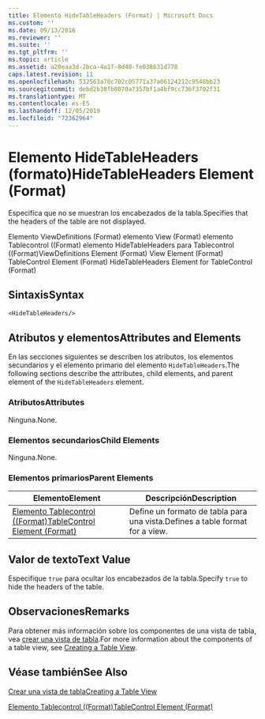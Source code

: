 ```yaml
---
title: Elemento HideTableHeaders (Format) | Microsoft Docs
ms.custom: ''
ms.date: 09/13/2016
ms.reviewer: ''
ms.suite: ''
ms.tgt_pltfrm: ''
ms.topic: article
ms.assetid: a20eaa3d-2bca-4a1f-8d40-fe038631d778
caps.latest.revision: 11
ms.openlocfilehash: 532563a70c702c05771a37a06124212c9548bb23
ms.sourcegitcommit: debd2b38fb8070a7357bf1a4bf9cc736f3702f31
ms.translationtype: MT
ms.contentlocale: es-ES
ms.lasthandoff: 12/05/2019
ms.locfileid: "72362964"
---
```

# <a name="hidetableheaders-element-format"></a><span data-ttu-id="6d2f2-102">Elemento HideTableHeaders (formato)</span><span class="sxs-lookup"><span data-stu-id="6d2f2-102">HideTableHeaders Element (Format)</span></span>

<span data-ttu-id="6d2f2-103">Especifica que no se muestran los encabezados de la tabla.</span><span class="sxs-lookup"><span data-stu-id="6d2f2-103">Specifies that the headers of the table are not displayed.</span></span>

<span data-ttu-id="6d2f2-104">Elemento ViewDefinitions (Format) elemento View (Format) elemento Tablecontrol ((Format) elemento HideTableHeaders para Tablecontrol ((Format)</span><span class="sxs-lookup"><span data-stu-id="6d2f2-104">ViewDefinitions Element (Format) View Element (Format) TableControl Element (Format) HideTableHeaders Element for TableControl (Format)</span></span>

## <a name="syntax"></a><span data-ttu-id="6d2f2-105">Sintaxis</span><span class="sxs-lookup"><span data-stu-id="6d2f2-105">Syntax</span></span>

```vb
<HideTableHeaders/>
```

## <a name="attributes-and-elements"></a><span data-ttu-id="6d2f2-106">Atributos y elementos</span><span class="sxs-lookup"><span data-stu-id="6d2f2-106">Attributes and Elements</span></span>

<span data-ttu-id="6d2f2-107">En las secciones siguientes se describen los atributos, los elementos secundarios y el elemento primario del elemento `HideTableHeaders`.</span><span class="sxs-lookup"><span data-stu-id="6d2f2-107">The following sections describe the attributes, child elements, and parent element of the `HideTableHeaders` element.</span></span>

### <a name="attributes"></a><span data-ttu-id="6d2f2-108">Atributos</span><span class="sxs-lookup"><span data-stu-id="6d2f2-108">Attributes</span></span>

<span data-ttu-id="6d2f2-109">Ninguna.</span><span class="sxs-lookup"><span data-stu-id="6d2f2-109">None.</span></span>

### <a name="child-elements"></a><span data-ttu-id="6d2f2-110">Elementos secundarios</span><span class="sxs-lookup"><span data-stu-id="6d2f2-110">Child Elements</span></span>

<span data-ttu-id="6d2f2-111">Ninguna.</span><span class="sxs-lookup"><span data-stu-id="6d2f2-111">None.</span></span>

### <a name="parent-elements"></a><span data-ttu-id="6d2f2-112">Elementos primarios</span><span class="sxs-lookup"><span data-stu-id="6d2f2-112">Parent Elements</span></span>

|<span data-ttu-id="6d2f2-113">Elemento</span><span class="sxs-lookup"><span data-stu-id="6d2f2-113">Element</span></span>|<span data-ttu-id="6d2f2-114">Descripción</span><span class="sxs-lookup"><span data-stu-id="6d2f2-114">Description</span></span>|
|-------------|-----------------|
|[<span data-ttu-id="6d2f2-115">Elemento Tablecontrol ((Format)</span><span class="sxs-lookup"><span data-stu-id="6d2f2-115">TableControl Element (Format)</span></span>](./tablecontrol-element-format.md)|<span data-ttu-id="6d2f2-116">Define un formato de tabla para una vista.</span><span class="sxs-lookup"><span data-stu-id="6d2f2-116">Defines a table format for a view.</span></span>|

## <a name="text-value"></a><span data-ttu-id="6d2f2-117">Valor de texto</span><span class="sxs-lookup"><span data-stu-id="6d2f2-117">Text Value</span></span>

<span data-ttu-id="6d2f2-118">Especifique `true` para ocultar los encabezados de la tabla.</span><span class="sxs-lookup"><span data-stu-id="6d2f2-118">Specify `true` to hide the headers of the table.</span></span>

## <a name="remarks"></a><span data-ttu-id="6d2f2-119">Observaciones</span><span class="sxs-lookup"><span data-stu-id="6d2f2-119">Remarks</span></span>

<span data-ttu-id="6d2f2-120">Para obtener más información sobre los componentes de una vista de tabla, vea [crear una vista de tabla](./creating-a-table-view.md).</span><span class="sxs-lookup"><span data-stu-id="6d2f2-120">For more information about the components of a table view, see [Creating a Table View](./creating-a-table-view.md).</span></span>

## <a name="see-also"></a><span data-ttu-id="6d2f2-121">Véase también</span><span class="sxs-lookup"><span data-stu-id="6d2f2-121">See Also</span></span>

[<span data-ttu-id="6d2f2-122">Crear una vista de tabla</span><span class="sxs-lookup"><span data-stu-id="6d2f2-122">Creating a Table View</span></span>](./creating-a-table-view.md)

[<span data-ttu-id="6d2f2-123">Elemento Tablecontrol ((Format)</span><span class="sxs-lookup"><span data-stu-id="6d2f2-123">TableControl Element (Format)</span></span>](./tablecontrol-element-format.md)
